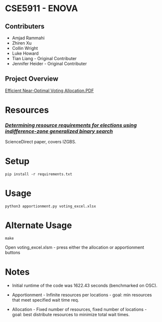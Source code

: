 # **CSE5911 - ENOVA**

## Contributers
* Amjad Rammahi
* Zhiren Xu
* Collin Wright
* Luke Howard
* Tian Liang - Original Contributer
* Jennifer Heider - Original Contributer

## Project Overview

[Efficient Near-Optimal Voting Allocation.PDF](Efficient&#32;Near-Optimal&#32;Voting&#32;Allocation.pdf)

# Resources

### *[Determining resource requirements for elections using indifference-zone generalized binary search](https://www.sciencedirect.com/science/article/pii/S0360835219307120)*

ScienceDirect paper, covers IZGBS.

# Setup
```
pip install -r requirements.txt
```

# Usage
```
python3 apportionment.py voting_excel.xlsx
```

# Alternate Usage
```
make
```
Open voting_excel.xlsm - press either the allocation or apportionment buttons


# Notes
* Initial runtime of the code was 1622.43 seconds (benchmarked on OSC).

* Apportionment - Infinite resources per locations - goal: min resources that meet specified wait time req.
* Allocation - Fixed number of resources, fixed number of locations - goal: best distribute resources to minimize total wait times.